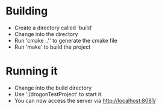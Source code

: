 # Building
- Create a directory called 'build'
- Change into the directory
- Run 'cmake ..'' to generate the cmake file
- Run 'make' to build the project

# Running it
- Change into the build directory
- Use './drogonTestProject' to start it.
- You can now access the server via [http://localhost:8081/](http://localhost:8081/)
